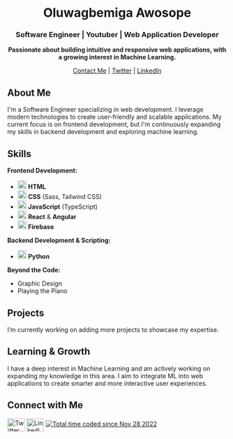 <h1 align="center">Oluwagbemiga Awosope</h1>
<h3 align="center">Software Engineer | Youtuber | Web Application Developer</h3>

<p align="center">
  <b>Passionate about building intuitive and responsive web applications, with a growing interest in Machine Learning.</b>
</p>

<p align="center">
  <a href="mailto:oluwagbemiga.awosope123@gmail.com">Contact Me</a> |
  <a href="https://twitter.com/genixtech1" target="_blank">Twitter</a> |
  <a href="https://www.linkedin.com/in/oluwagbemiga-awosope-58173a242/" target="_blank">LinkedIn</a>
</p>

## About Me

I'm a Software Engineer specializing in web development. I leverage modern technologies to create user-friendly and scalable applications. My current focus is on frontend development, but I'm continuously expanding my skills in backend development and exploring machine learning.

## Skills

**Frontend Development:**
- <img src="https://cdn.jsdelivr.net/npm/simple-icons@latest/icons/html5.svg" alt="HTML" width="20" height="20"> **HTML**
- <img src="https://cdn.jsdelivr.net/npm/simple-icons@latest/icons/css3.svg" alt="CSS" width="20" height="20"> **CSS** (Sass, Tailwind CSS)
- <img src="https://cdn.jsdelivr.net/npm/simple-icons@latest/icons/javascript.svg" alt="JavaScript" width="20" height="20"> **JavaScript** (TypeScript)
- <img src="https://cdn.jsdelivr.net/npm/simple-icons@latest/icons/react.svg" alt="React" width="20" height="20"> **React** & **Angular**
- <img src="https://cdn.jsdelivr.net/npm/simple-icons@latest/icons/firebase.svg" alt="Firebase" width="20" height="20"> **Firebase**

**Backend Development & Scripting:**
- <img src="https://cdn.jsdelivr.net/npm/simple-icons@latest/icons/python.svg" alt="Python" width="20" height="20"> **Python**

**Beyond the Code:**
- Graphic Design
- Playing the Piano

## Projects

I’m currently working on adding more projects to showcase my expertise.

## Learning & Growth

I have a deep interest in Machine Learning and am actively working on expanding my knowledge in this area. I aim to integrate ML into web applications to create smarter and more interactive user experiences.

## Connect with Me

<p align="left">
  <a href="https://twitter.com/genixtech1" target="_blank"><img align="center" src="https://raw.githubusercontent.com/rahuldkjain/github-profile-readme-generator/master/src/images/icons/Social/twitter.svg" alt="Twitter" height="30" width="40" /></a>
  <a href="https://www.linkedin.com/in/oluwagbemiga-awosope-58173a242/" target="_blank"><img align="center" src="https://raw.githubusercontent.com/rahuldkjain/github-profile-readme-generator/master/src/images/icons/Social/linked-in-alt.svg" alt="LinkedIn" height="30" width="40" /></a>
  <a href="https://wakatime.com/@d3d2cf64-85af-4754-905f-e82ad74b2621"><img src="https://wakatime.com/badge/user/d3d2cf64-85af-4754-905f-e82ad74b2621.svg" alt="Total time coded since Nov 28 2022" /></a>
</p>
